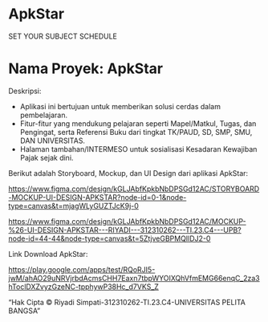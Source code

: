 # ApkStar
SET YOUR SUBJECT SCHEDULE

# Nama Proyek: ApkStar

Deskripsi:  
- Aplikasi ini bertujuan untuk memberikan solusi cerdas dalam pembelajaran.
- Fitur-fitur yang mendukung pelajaran seperti Mapel/Matkul, Tugas, dan Pengingat, serta Referensi Buku dari tingkat 
  TK/PAUD, SD, SMP, SMU, DAN UNIVERSITAS.
- Halaman tambahan/INTERMESO untuk sosialisasi Kesadaran Kewajiban Pajak sejak dini.

Berikut adalah Storyboard, Mockup, dan UI Design dari aplikasi ApkStar:

https://www.figma.com/design/kGLJAbfKpkbNbDPSGd12AC/STORYBOARD-MOCKUP-UI-DESIGN-APKSTAR?node-id=0-1&node-type=canvas&t=mjagWLyGUZTJcK9j-0

https://www.figma.com/design/kGLJAbfKpkbNbDPSGd12AC/MOCKUP-%26-UI-DESIGN-APKSTAR---RIYADI---312310262---TI.23.C4---UPB?node-id=44-44&node-type=canvas&t=5ZtjveGBPMQIlDJ2-0

Link Download ApkStar:

https://play.google.com/apps/test/RQoRJI5-jwM/ahAO29uNRVjrbdAcmsCHH7Eaxn7tbpWYOIXQhVfmEMG66enqC_2za3hToclDXZvyzGzeNC-tpphywP38Hc_d7VKS_Z



“Hak Cipta © Riyadi Simpati-312310262-TI.23.C4-UNIVERSITAS PELITA BANGSA”

